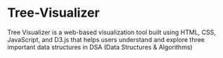 # Tree-Visualizer
Tree Visualizer is a web-based visualization tool built using HTML, CSS, JavaScript, and D3.js that helps users understand and explore three important data structures in DSA (Data Structures &amp; Algorithms)
